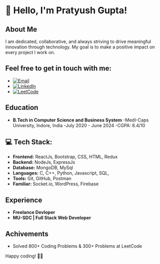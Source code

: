 # 👋 Hello, I'm Pratyush Gupta!

## About Me

I am dedicated, collaborative, and always striving to drive meaningful innovation through technology. My goal is to make a positive impact on every project I work on.

## Feel free to get in touch with me:
- [![Email](https://img.shields.io/badge/-Email-red?style=flat&logo=Gmail&logoColor=white)](mailto:pratyushg095@gmail.com)
- [![LinkedIn](https://img.shields.io/badge/-LinkedIn-blue?style=flat&logo=Linkedin&logoColor=white)](https://www.linkedin.com/in/pratyush-gupta-0b63b1174/)
- [![LeetCode](https://img.shields.io/badge/-LeetCode-FFA116?style=flat&logo=LeetCode&logoColor=black)](https://leetcode.com/Pratyush1312/)

## Education

- **B.Tech in Computer Science and Business System**
  -MedI-Caps University, Indore, India
  -July 2020 - June 2024
  -CGPA: 8.4/10

## 💻 Tech Stack:

- **Frontend:** ReactJs, Bootstrap, CSS, HTML, Redux
- **Backend:** NodeJs, ExpressJs
- **Database:** MongoDB, MySql
- **Languages:** C, C++, Python, Javascript, SQL,
- **Tools:** Git, GitHub, Postman
- **Familiar:**  Socket.io, WordPress, Firebase

## Experience
- **Freelance Devloper**
- **MU-SDC | Full Stack Web Developer**

## Achivements
- Solved 800+ Coding Problems & 300+ Problems at LeetCode



Happy coding! 👨‍💻

